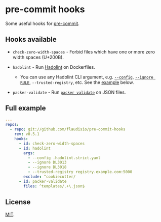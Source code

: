 # pre-commit hooks

Some useful hooks for [pre-commit](https://pre-commit.com/).

## Hooks available

- `check-zero-width-spaces` - Forbid files which have one or more zero width spaces (U+200B).

- `hadolint` - Run [Hadolint](https://github.com/hadolint/hadolint) on Dockerfiles.
  - You can use any Hadolint CLI argument, e.g. [`--config`][hadolint-configure], [`--ignore RULE`][hadolint-rules], `--trusted-registry`, etc.
    See the [example](#full-example) below.

- `packer-validate` - Run [`packer validate`](https://www.packer.io/docs/commands/validate.html) on JSON files.

[hadolint-configure]: https://github.com/hadolint/hadolint#configure
[hadolint-rules]: https://github.com/hadolint/hadolint#rules

## Full example

```yaml
---
repos:
  - repo: git://github.com/flaudisio/pre-commit-hooks
    rev: v0.5.1
    hooks:
      - id: check-zero-width-spaces
      - id: hadolint
        args:
          - --config .hadolint.strict.yaml
          - --ignore DL3013
          - --ignore DL3018
          - --trusted-registry registry.example.com:5000
        exclude: ^cookiecutter/
      - id: packer-validate
        files: ^templates/.+\.json$
```

## License

[MIT](LICENSE).
